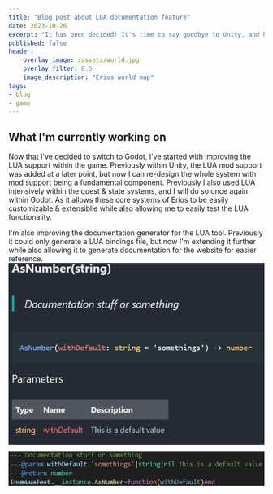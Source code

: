 ```yaml
---
title: "Blog post about LUA documentation feature"
date: 2023-10-26
excerpt: "It has been decided! It's time to say goodbye to Unity, and hello world to Godot!"
published: false
header:
    overlay_image: /assets/world.jpg
    overlay_filter: 0.5
    image_description: "Erios world map"
tags:
- blog
- game
---
```


## What I'm currently working on

Now that I've decided to switch to Godot, I've started with improving the LUA support within the game. Previously within Unity, the LUA mod support was added at a later point, but now I can re-design the whole system with mod support being a fundamental component. Previously I also used LUA intensively within the quest & state systems, and I will do so once again within Godot. As it allows these core systems of Erios to be easily customizable & extensiblle while also allowing me to easily test the LUA functionality.

I'm also improving the documentation generator for the LUA tool. Previously it could only generate a LUA bindings file, but now I'm extending it further while also allowing it to generate documentation for the website for easier reference.
![Lua Documentation](/assets/blogs/2023-10-26/next.png)